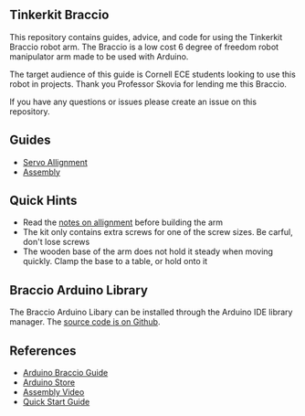 ## Tinkerkit Braccio

This repository contains guides, advice, and code for using the Tinkerkit Braccio robot arm. The Braccio is a low cost 6 degree of freedom robot manipulator arm made to be used with Arduino.

The target audience of this guide is Cornell ECE students looking to use this robot in projects. Thank you Professor Skovia for lending me this Braccio.

If you have any questions or issues please create an issue on this repository.

## Guides

* [Servo Allignment](allignment.md)
* [Assembly](assembly.md)

## Quick Hints

* Read the [notes on allignment](allignment.md) before building the arm
* The kit only contains extra screws for one of the screw sizes. Be carful, don't lose screws
* The wooden base of the arm does not hold it steady when moving quickly. Clamp the base to a table, or hold onto it

## Braccio Arduino Library

The Braccio Arduino Libary can be installed through the Arduino IDE library manager. The [source code is on Github](https://github.com/arduino-libraries/Braccio).

## References

* [Arduino Braccio Guide](https://www.arduino.cc/en/Guide/Braccio)
* [Arduino Store](https://store.arduino.cc/usa/tinkerkit-braccio)
* [Assembly Video](https://www.youtube.com/watch?v=Lwb2ppat_bs&feature=emb_title)
* [Quick Start Guide](https://docs.rs-online.com/e477/0900766b814da22f.pdf)